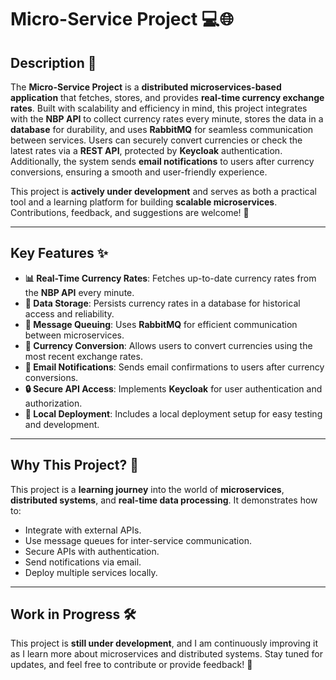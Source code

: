 # Micro-Service Project 💻🌐

## Description 📝

The **Micro-Service Project** is a **distributed microservices-based application** that fetches, stores, and provides **real-time currency exchange rates**. Built with scalability and efficiency in mind, this project integrates with the **NBP API** to collect currency rates every minute, stores the data in a **database** for durability, and uses **RabbitMQ** for seamless communication between services. Users can securely convert currencies or check the latest rates via a **REST API**, protected by **Keycloak** authentication. Additionally, the system sends **email notifications** to users after currency conversions, ensuring a smooth and user-friendly experience.

This project is **actively under development** and serves as both a practical tool and a learning platform for building **scalable microservices**. Contributions, feedback, and suggestions are welcome! 🚀

---

## Key Features ✨

- **📊 Real-Time Currency Rates**: Fetches up-to-date currency rates from the **NBP API** every minute.
- **💾 Data Storage**: Persists currency rates in a database for historical access and reliability.
- **🐇 Message Queuing**: Uses **RabbitMQ** for efficient communication between microservices.
- **💱 Currency Conversion**: Allows users to convert currencies using the most recent exchange rates.
- **📧 Email Notifications**: Sends email confirmations to users after currency conversions.
- **🔒 Secure API Access**: Implements **Keycloak** for user authentication and authorization.
- **🚀 Local Deployment**: Includes a local deployment setup for easy testing and development.

---

## Why This Project? 🤔

This project is a **learning journey** into the world of **microservices**, **distributed systems**, and **real-time data processing**. It demonstrates how to:
- Integrate with external APIs.
- Use message queues for inter-service communication.
- Secure APIs with authentication.
- Send notifications via email.
- Deploy multiple services locally.

---

## Work in Progress 🛠️

This project is **still under development**, and I am continuously improving it as I learn more about microservices and distributed systems. Stay tuned for updates, and feel free to contribute or provide feedback! 🌟

